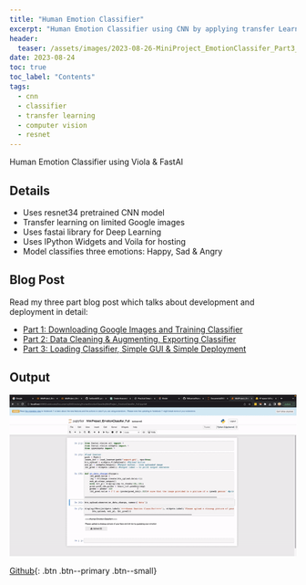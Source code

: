 ```yaml
---
title: "Human Emotion Classifier"
excerpt: "Human Emotion Classifier using CNN by applying transfer Learning on Resnet18 implemented with FastAI"
header:
  teaser: /assets/images/2023-08-26-MiniProject_EmotionClassifer_Part3_files/human_emotion_classifier.gif
date: 2023-08-24
toc: true
toc_label: "Contents"
tags:
  - cnn
  - classifier
  - transfer learning
  - computer vision
  - resnet
---
```


Human Emotion Classifier using Viola &amp; FastAI

## Details
- Uses resnet34 pretrained CNN model
- Transfer learning on limited Google images
- Uses fastai library for Deep Learning
- Uses IPython Widgets and Voila for hosting
- Model classifies three emotions: Happy, Sad & Angry 

## Blog Post
Read my three part blog post which talks about development and deployment in detail:
- [Part 1: Downloading Google Images and Training Classifier](https://vmlverse.github.io/2023/08/04/MiniProject_EmotionClassifer_Part1.html)
- [Part 2: Data Cleaning & Augmenting, Exporting Classifier](https://vmlverse.github.io/2023/08/09/MiniProject_EmotionClassifer_Part2.html)
- [Part 3: Loading Classifier, Simple GUI & Simple Deployment](https://vmlverse.github.io/2023/08/25/MiniProject_EmotionClassifer_Part3.html)

## Output
![Human Emotion Classifier ](/assets/images/2023-08-26-MiniProject_EmotionClassifer_Part3_files/human_emotion_classifier.gif)

[Github](https://github.com/VMLverse/HumanEmotionClassifer){: .btn .btn--primary .btn--small}